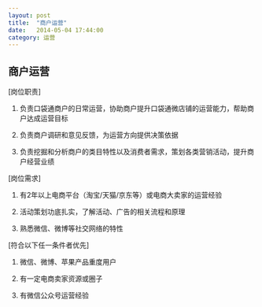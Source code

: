```yaml
---
layout: post
title:  "商户运营"
date:   2014-05-04 17:44:00
category: 运营
---
```

## 商户运营

[岗位职责]

1. 负责口袋通商户的日常运营，协助商户提升口袋通微店铺的运营能力，帮助商户达成运营目标

2. 负责商户调研和意见反馈，为运营方向提供决策依据

3. 负责挖掘和分析商户的类目特性以及消费者需求，策划各类营销活动，提升商户经营业绩

[岗位需求]

1. 有2年以上电商平台（淘宝/天猫/京东等）或电商大卖家的运营经验

2. 活动策划功底扎实，了解活动、广告的相关流程和原理

3. 熟悉微信、微博等社交网络的特性

[符合以下任一条件者优先]

1. 微信、微博、苹果产品重度用户

2. 有一定电商卖家资源或圈子

3. 有微信公众号运营经验
